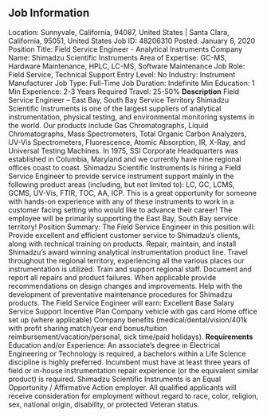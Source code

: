 ## Job Information
Location: 
											Sunnyvale, California, 94087, United States 
													|
												Santa Clara, California, 95051, United States 
Job ID: 
48206310
Posted: 
January 6, 2020
Position Title: 
Field Service Engineer - Analytical Instruments
Company Name: 
Shimadzu Scientific Instruments
Area of Expertise: 
GC-MS, Hardware Maintenance, HPLC, LC-MS, Software Maintenance
Job Role: 
Field Service, Technical Support
Entry Level: 
No
Industry: 
Instrument Manufacturer
Job Type: 
Full-Time
Job Duration: 
Indefinite
Min Education: 
1
Min Experience: 
2-3 Years
Required Travel: 
25-50%
**Description**
Field Service Engineer – East Bay, South Bay Service Territory Shimadzu Scientific Instruments is one of the largest suppliers of analytical instrumentation, physical testing, and environmental monitoring systems in the world. Our products include Gas Chromatographs, Liquid Chromatographs, Mass Spectrometers, Total Organic Carbon Analyzers, UV-Vis Spectrometers, Fluorescence, Atomic Absorption, IR, X-Ray, and Universal Testing Machines. In 1975, SSI Corporate Headquarters was established in Columbia, Maryland and we currently have nine regional offices coast to coast. Shimadzu Scientific Instruments is hiring a Field Service Engineer to provide service instrument support mainly in the following product areas (including, but not limited to): LC, GC, LCMS, GCMS, UV-Vis, FTIR, TOC, AA, ICP. This is a great opportunity for someone with hands-on experience with any of these instruments to work in a customer facing setting who would like to advance their career! The employee will be primarily supporting the East Bay, South Bay service territory! Position Summary:  The Field Service Engineer in this position will:  Provide excellent and efficient customer service to Shimadzu’s clients, along with technical training on products. Repair, maintain, and install Shimadzu’s award winning analytical instrumentation product line. Travel throughout the regional territory, experiencing all the various places our instrumentation is utilized. Train and support regional staff. Document and report all repairs and product failures. When applicable provide recommendations on design changes and improvements. Help with the development of preventative maintenance procedures for Shimadzu products.  The Field Service Engineer will earn:  Excellent Base Salary Service Support Incentive Plan Company vehicle with gas card Home office set up (where applicable) Company benefits (medical/dental/vision/401k with profit sharing match/year end bonus/tuition reimbursement/vacation/personal, sick time/paid holidays). 
**Requirements**
Education and/or Experience:   An associate’s degree in Electrical Engineering or Technology is required, a bachelors within a Life Science discipline is highly preferred.  Incumbent must have at least three years of field or in-house instrumentation repair experience (or the equivalent similar product) is required. Shimadzu Scientific Instruments is an Equal Opportunity / Affirmative Action employer. All qualified applicants will receive consideration for employment without regard to race, color, religion, sex, national origin, disability, or protected Veteran status.
